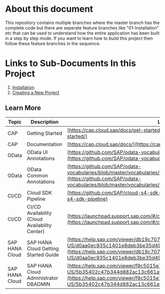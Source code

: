 # About this document

This repository contains multiple branches where the master branch has the complete code but there are seperate feature branches like "01-Installation" etc that can be used to understand how the entire application has been built in a step by step mode. If you want to learn how to build this project then follow these feature branches in the sequence.

# Links to Sub-Documents In this Project
1. [Installation](./docs/Installation.md)
2. [Creating a  New Project](./docs/Service.md)

## Learn More

| Topic | Description | Link |
|--|--|--|
| CAP | Getting Started | [https://cap.cloud.sap/docs/get-started/](https://cap.cloud.sap/docs/get-started/)
| CAP | Documentation | [https://cap.cloud.sap/docs/](https://cap.cloud.sap/docs/)
| OData | OData UI Annotations | [https://github.com/SAP/odata-vocabularies/blob/master/vocabularies/UI.md](https://github.com/SAP/odata-vocabularies/blob/master/vocabularies/UI.md)
| OData | OData Common Annotations | [https://github.com/SAP/odata-vocabularies/blob/master/vocabularies/Common.md](https://github.com/SAP/odata-vocabularies/blob/master/vocabularies/Common.md)
| CI/CD | Cloud SDK Pipeline | [https://github.com/SAP/cloud-s4-sdk-pipeline](https://github.com/SAP/cloud-s4-sdk-pipeline)
| CI/CD | CI/CD Availability (Cloud Availability Center) | [https://launchpad.support.sap.com/#/cacv2/2029347](https://launchpad.support.sap.com/#/cacv2/2029347)
| SAP HANA Cloud | SAP HANA Cloud Getting Started Guide | [https://help.sap.com/viewer/db19c7071e5f4101837e23f06e576495/cloud/en-US/d0aa0ec935c1401e8deb3be35d49730b.html](https://help.sap.com/viewer/db19c7071e5f4101837e23f06e576495/cloud/en-US/d0aa0ec935c1401e8deb3be35d49730b.html)
| SAP HANA Cloud | SAP HANA Cloud Administrator DBADMIN | [https://help.sap.com/viewer/f9c5015e72e04fffa14d7d4f7267d897/cloud/en-US/5b35402c47b344d882ac13c661aff1c0.html](https://help.sap.com/viewer/f9c5015e72e04fffa14d7d4f7267d897/cloud/en-US/5b35402c47b344d882ac13c661aff1c0.html)
